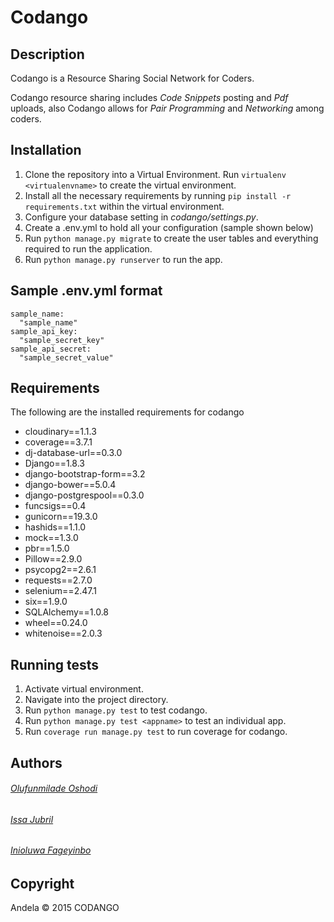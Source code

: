 # Codango

## Description
Codango is a Resource Sharing Social Network for Coders.

Codango resource sharing includes *Code Snippets* posting and *Pdf* uploads, also Codango allows for *Pair Programming* and *Networking* among coders.

## Installation
1. Clone the repository into a Virtual Environment. Run `virtualenv <virtualenvname>` to create the virtual environment.
2. Install all the necessary requirements by running `pip install -r requirements.txt` within the virtual environment.
3. Configure your database setting in _codango/settings.py_.
4. Create a .env.yml to hold all your configuration (sample shown below)
5. Run `python manage.py migrate` to create the user tables and everything required to run the application.
6. Run `python manage.py runserver` to run the app.

## Sample .env.yml format
```
sample_name:
  "sample_name"
sample_api_key:
  "sample_secret_key"
sample_api_secret:
  "sample_secret_value"
```

## Requirements
The following are the installed requirements for codango
- cloudinary==1.1.3
- coverage==3.7.1
- dj-database-url==0.3.0
- Django==1.8.3
- django-bootstrap-form==3.2
- django-bower==5.0.4
- django-postgrespool==0.3.0
- funcsigs==0.4
- gunicorn==19.3.0
- hashids==1.1.0
- mock==1.3.0
- pbr==1.5.0
- Pillow==2.9.0
- psycopg2==2.6.1
- requests==2.7.0
- selenium==2.47.1
- six==1.9.0
- SQLAlchemy==1.0.8
- wheel==0.24.0
- whitenoise==2.0.3


## Running tests
1. Activate virtual environment.
2. Navigate into the project directory.
3. Run `python manage.py test` to test codango.
4. Run `python manage.py test <appname>` to test an individual app.
5. Run `coverage run manage.py test` to run coverage for codango.
 
## Authors
###### [Olufunmilade Oshodi](https://github.com/andela-ooshodi)
###### [Issa Jubril](https://github.com/andela-ijubril)
###### [Inioluwa Fageyinbo](https://github.com/andela-ifageyinbo)

## Copyright
Andela © 2015 CODANGO
